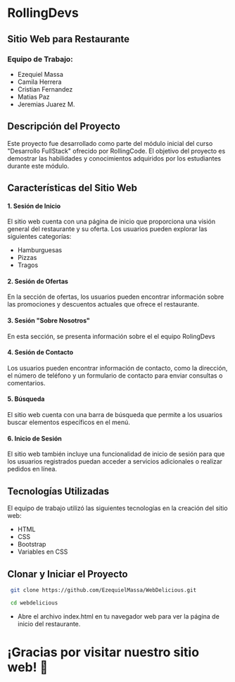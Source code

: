
# RollingDevs 
## Sitio Web para Restaurante
 




### Equipo de Trabajo:
 - Ezequiel Massa
 - Camila Herrera
 - Cristian Fernandez
 - Matias Paz
 - Jeremias Juarez M.

## Descripción del Proyecto

Este proyecto fue desarrollado como parte del módulo inicial del curso "Desarrollo FullStack" ofrecido por RollingCode. El objetivo del proyecto es demostrar las habilidades y conocimientos adquiridos por los estudiantes durante este módulo.


## Características del Sitio Web


#### 1. Sesión de Inicio
El sitio web cuenta con una página de inicio que proporciona una visión general del restaurante y su oferta. Los usuarios pueden explorar las siguientes categorías:

- Hamburguesas
- Pizzas
- Tragos

#### 2. Sesión de Ofertas
En la sección de ofertas, los usuarios pueden encontrar información sobre las promociones y descuentos actuales que ofrece el restaurante.

#### 3.  Sesión "Sobre Nosotros"
En esta sección, se presenta información sobre el el equipo RolingDevs

#### 4. Sesión de Contacto
Los usuarios pueden encontrar información de contacto, como la dirección, el número de teléfono y un formulario de contacto para enviar consultas o comentarios.

#### 5. Búsqueda
El sitio web cuenta con una barra de búsqueda que permite a los usuarios buscar elementos específicos en el menú.

#### 6. Inicio de Sesión
El sitio web también incluye una funcionalidad de inicio de sesión para que los usuarios registrados puedan acceder a servicios adicionales o realizar pedidos en línea.


## Tecnologías Utilizadas
El equipo de trabajo utilizó las siguientes tecnologías en la creación del sitio web:

- HTML
- CSS
- Bootstrap
- Variables en CSS




## Clonar y Iniciar el Proyecto

```bash
 git clone https://github.com/EzequielMassa/WebDelicious.git

 cd webdelicious
```
- Abre el archivo index.html en tu navegador web para ver la página de inicio del restaurante.

    
# ¡Gracias por visitar nuestro sitio web! 👋

